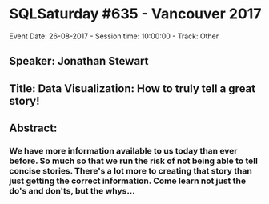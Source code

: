 # SQLSaturday #635 - Vancouver 2017
Event Date: 26-08-2017 - Session time: 10:00:00 - Track: Other
## Speaker: Jonathan Stewart
## Title: Data Visualization:  How to truly tell a great story!
## Abstract:
### We have more information available to us today than ever before.  So much so that we run the risk of not being able to tell concise stories.  There's a lot more to creating that story than just getting the correct information.  Come learn not just the do's and don'ts, but the whys…
